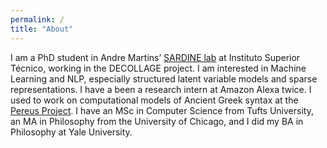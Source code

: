 ```yaml
---
permalink: /
title: "About"
---
```


I am a PhD student in Andre Martins’ [SARDINE lab](https://sardine-lab.github.io/) at Instituto Superior Técnico, working in the DECOLLAGE project. I am interested in Machine Learning and NLP, especially structured latent variable models and sparse representations. I have a been a research intern at Amazon Alexa twice. I used to work on computational models of Ancient Greek syntax at the [Pereus Project](http://www.perseus.tufts.edu/hopper/). I have an MSc in Computer Science from Tufts University, an MA in Philosophy from the University of Chicago, and I did my BA in Philosophy at Yale University.  